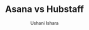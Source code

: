 ---
is_programmatic_layout_6: true
draft: false
title: "Asana vs Hubstaff"
snippet: "Asana vs Hubstaff"
image:
  src: /images/pseo/asana-vs-hubstaff.png
  alt: "task management, time tracking, productivity"
publishDate: 2024-12-31
category: ""
author: "Ushani Ishara"
tags:
  - "Marketing"
  - "Tips"
  - "Productivity"
  - "Team"
tools:
  Asana:
    sub_title: "Simplifying Team Collaboration"
    main_content: "Asana is known for its intuitive interface and straightforward approach to task management. It's perfect for teams looking for a tool that prioritizes simplicity without sacrificing essential project-tracking features. From creating task boards to assigning deadlines, Asana shines in its ability to keep projects moving seamlessly. However, some users find its features limiting when it comes to advanced customization or scalability for larger, more complex workflows."
    features: ["Visual project views, including timelines, boards, and calendars.", "Simple task assignment with due dates and priority levels.", "Integration with tools like Slack, Google Workspace, and Microsoft Teams.", "Easy-to-use mobile app for project updates on the go."]
    analytics_rate: "⭐⭐⭐⭐⭐"
    analytics_review: "Clear and effective"
    customization_rate: "⭐⭐⭐"
    customization_review: "Basic customization"
    collaboration_features_rate: "⭐⭐⭐⭐"
    collaboration_features_review: "Strong collaboration tools"
    self_hosted: false
    open_source: false
    pricing: "Free & Paid plans"
  Hubstaff:
    sub_title: "Time Tracking Made Easy"
    main_content: "Hubstaff is primarily focused on time tracking and productivity monitoring, making it a great choice for remote teams and freelancers. It offers robust features for tracking work hours, capturing screenshots, and generating detailed reports. While it excels in time management, it may not provide the same level of project management features as Asana, which could be a drawback for teams needing comprehensive task management."
    features: ["Time tracking with automatic timesheets and manual entry.", "Screenshots and activity levels for productivity monitoring.", "Integrations with project management tools like Asana, Trello, and Jira.", "Detailed reporting for payroll and project management."]
    analytics_rate: "⭐⭐⭐⭐"
    analytics_review: "Effective for productivity tracking"
    customization_rate: "⭐⭐⭐"
    customization_review: "Limited customization options"
    collaboration_features_rate: "⭐⭐⭐⭐"
    collaboration_features_review: "Good for remote teams"
    self_hosted: false
    open_source: false
    pricing: "Free & Paid plans"
description: Discover the best project management and time tracking tools for your business. Compare Asana, Hubstaff, and other platforms to find the perfect fit for your team's needs.
related: [asana-vs-timecamp, asana-vs-trello, asana-vs-teamgantt, asana-vs-ganttpro]
---